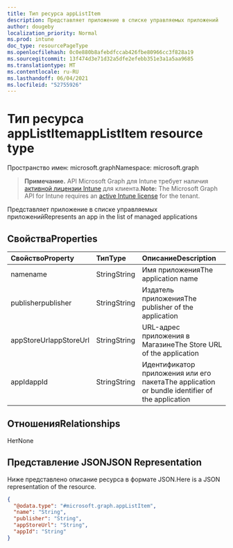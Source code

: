 ```yaml
---
title: Тип ресурса appListItem
description: Представляет приложение в списке управляемых приложений
author: dougeby
localization_priority: Normal
ms.prod: intune
doc_type: resourcePageType
ms.openlocfilehash: 0c0e880b8afebdfccab426fbe80966cc3f828a19
ms.sourcegitcommit: 13f474d3e71d32a5dfe2efebb351e3a1a5aa9685
ms.translationtype: MT
ms.contentlocale: ru-RU
ms.lasthandoff: 06/04/2021
ms.locfileid: "52755926"
---
```

# <a name="applistitem-resource-type"></a><span data-ttu-id="b414b-103">Тип ресурса appListItem</span><span class="sxs-lookup"><span data-stu-id="b414b-103">appListItem resource type</span></span>

<span data-ttu-id="b414b-104">Пространство имен: microsoft.graph</span><span class="sxs-lookup"><span data-stu-id="b414b-104">Namespace: microsoft.graph</span></span>

> <span data-ttu-id="b414b-105">**Примечание.** API Microsoft Graph для Intune требует наличия [активной лицензии Intune](https://go.microsoft.com/fwlink/?linkid=839381) для клиента.</span><span class="sxs-lookup"><span data-stu-id="b414b-105">**Note:** The Microsoft Graph API for Intune requires an [active Intune license](https://go.microsoft.com/fwlink/?linkid=839381) for the tenant.</span></span>

<span data-ttu-id="b414b-106">Представляет приложение в списке управляемых приложений</span><span class="sxs-lookup"><span data-stu-id="b414b-106">Represents an app in the list of managed applications</span></span>

## <a name="properties"></a><span data-ttu-id="b414b-107">Свойства</span><span class="sxs-lookup"><span data-stu-id="b414b-107">Properties</span></span>
|<span data-ttu-id="b414b-108">Свойство</span><span class="sxs-lookup"><span data-stu-id="b414b-108">Property</span></span>|<span data-ttu-id="b414b-109">Тип</span><span class="sxs-lookup"><span data-stu-id="b414b-109">Type</span></span>|<span data-ttu-id="b414b-110">Описание</span><span class="sxs-lookup"><span data-stu-id="b414b-110">Description</span></span>|
|:---|:---|:---|
|<span data-ttu-id="b414b-111">name</span><span class="sxs-lookup"><span data-stu-id="b414b-111">name</span></span>|<span data-ttu-id="b414b-112">String</span><span class="sxs-lookup"><span data-stu-id="b414b-112">String</span></span>|<span data-ttu-id="b414b-113">Имя приложения</span><span class="sxs-lookup"><span data-stu-id="b414b-113">The application name</span></span>|
|<span data-ttu-id="b414b-114">publisher</span><span class="sxs-lookup"><span data-stu-id="b414b-114">publisher</span></span>|<span data-ttu-id="b414b-115">String</span><span class="sxs-lookup"><span data-stu-id="b414b-115">String</span></span>|<span data-ttu-id="b414b-116">Издатель приложения</span><span class="sxs-lookup"><span data-stu-id="b414b-116">The publisher of the application</span></span>|
|<span data-ttu-id="b414b-117">appStoreUrl</span><span class="sxs-lookup"><span data-stu-id="b414b-117">appStoreUrl</span></span>|<span data-ttu-id="b414b-118">String</span><span class="sxs-lookup"><span data-stu-id="b414b-118">String</span></span>|<span data-ttu-id="b414b-119">URL-адрес приложения в Магазине</span><span class="sxs-lookup"><span data-stu-id="b414b-119">The Store URL of the application</span></span>|
|<span data-ttu-id="b414b-120">appId</span><span class="sxs-lookup"><span data-stu-id="b414b-120">appId</span></span>|<span data-ttu-id="b414b-121">String</span><span class="sxs-lookup"><span data-stu-id="b414b-121">String</span></span>|<span data-ttu-id="b414b-122">Идентификатор приложения или его пакета</span><span class="sxs-lookup"><span data-stu-id="b414b-122">The application or bundle identifier of the application</span></span>|

## <a name="relationships"></a><span data-ttu-id="b414b-123">Отношения</span><span class="sxs-lookup"><span data-stu-id="b414b-123">Relationships</span></span>
<span data-ttu-id="b414b-124">Нет</span><span class="sxs-lookup"><span data-stu-id="b414b-124">None</span></span>

## <a name="json-representation"></a><span data-ttu-id="b414b-125">Представление JSON</span><span class="sxs-lookup"><span data-stu-id="b414b-125">JSON Representation</span></span>
<span data-ttu-id="b414b-126">Ниже представлено описание ресурса в формате JSON.</span><span class="sxs-lookup"><span data-stu-id="b414b-126">Here is a JSON representation of the resource.</span></span>
<!-- {
  "blockType": "resource",
  "@odata.type": "microsoft.graph.appListItem"
}
-->
``` json
{
  "@odata.type": "#microsoft.graph.appListItem",
  "name": "String",
  "publisher": "String",
  "appStoreUrl": "String",
  "appId": "String"
}
```




